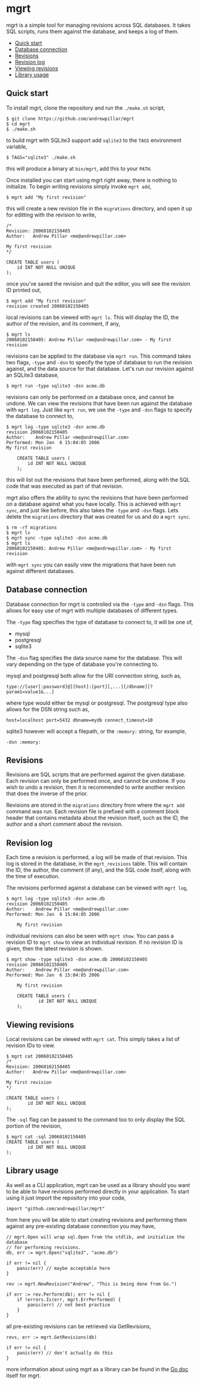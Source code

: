 # mgrt

mgrt is a simple tool for managing revisions across SQL databases. It takes SQL
scripts, runs them against the database, and keeps a log of them.

* [Quick start](#quick-start)
* [Database connection](#database-connection)
* [Revisions](#revisions)
* [Revision log](#revision-log)
* [Viewing revisions](#viewing-revisions)
* [Library usage](#library-usage)

## Quick start

To install mgrt, clone the repository and run the `./make.sh` script,

    $ git clone https://github.com/andrewpillar/mgrt
    $ cd mgrt
    $ ./make.sh

to build mgrt with SQLite3 support add `sqlite3` to the `TAGS` environment
variable,

    $ TAGS="sqlite3" ./make.sh

this will produce a binary at `bin/mgrt`, add this to your `PATH`.

Once installed you can start using mgrt right away, there is nothing to
initialize. To begin writing revisions simply invoke `mgrt add`,

    $ mgrt add "My first revision"

this will create a new revision file in the `migrations` directory, and open
it up for editting with the revision to write,

    /*
    Revision: 20060102150405
    Author:   Andrew Pillar <me@andrewpillar.com>
    
    My first revision
    */

    CREATE TABLE users (
        id INT NOT NULL UNIQUE
    );

once you've saved the revision and quit the editor, you will see the revision ID
printed out,

    $ mgrt add "My first revision"
    revision created 20060102150405

local revisions can be viewed with `mgrt ls`. This will display the ID, the
author of the revision, and its comment, if any,

    $ mgrt ls
    20060102150405: Andrew Pillar <me@andrewpillar.com> - My first revision

revisions can be applied to the database via `mgrt run`. This command takes two
flags, `-type` and `-dsn` to specify the type of database to run the revision
against, and the data source for that database. Let's run our revision against
an SQLite3 database,

    $ mgrt run -type sqlite3 -dsn acme.db

revisions can only be performed on a database once, and cannot be undone. We can
view the revisions that have been run against the database with `mgrt log`. Just
like `mgrt run`, we use the `-type` and `-dsn` flags to specify the database to
connect to,

    $ mgrt log -type sqlite3 -dsn acme.db
    revision 20060102150405
    Author:    Andrew Pillar <me@andrewpillar.com>
    Performed: Mon Jan  6 15:04:05 2006
    My first revision
    
        CREATE TABLE users (
            id INT NOT NULL UNIQUE
        );

this will list out the revisions that have been performed, along with the SQL
code that was executed as part of that revision.

mgrt also offers the ability to sync the revisions that have been performed on
a database against what you have locally. This is achieved with `mgrt sync`, and
just like before, this also takes the `-type` and `-dsn` flags. Lets delete the
`migrations` directory that was created for us and do a `mgrt sync`.

    $ rm -rf migrations
    $ mgrt ls
    $ mgrt sync -type sqlite3 -dsn acme.db
    $ mgrt ls
    20060102150405: Andrew Pillar <me@andrewpillar.com> - My first revision

with `mgrt sync` you can easily view the migrations that have been run against
different databases.

## Database connection

Database connection for mgrt is controlled via the `-type` and `-dsn` flags.
This allows for easy use of mgrt with multiple databases of different types.

The `-type` flag specifies the type of database to connect to, it will be one
of,

* mysql
* postgresql
* sqlite3

The `-dsn` flag specifies the data source name for the database. This will vary
depending on the type of database you're connecting to.

mysql and postgresql both allow for the URI connection string, such as,

    type://[user[:password]@][host]:[port][,...][/dbname][?param1=value1&...]

where type would either be mysql or postgresql. The postgresql type also allows
for the DSN string such as,

    host=localhost port=5432 dbname=mydb connect_timeout=10

sqlite3 however will accept a filepath, or the `:memory:` string, for example,

    -dsn :memory:

## Revisions

Revisions are SQL scripts that are performed against the given database. Each
revision can only be performed once, and cannot be undone. If you wish to undo
a revision, then it is recommended to write another revision that does the
inverse of the prior.

Revisions are stored in the `migrations` directory from where the `mgrt add`
command was run. Each revision file is prefixed with a comment block header
that contains metadata about the revision itself, such as the ID, the author and
a short comment about the revision.

## Revision log

Each time a revision is performed, a log will be made of that revision. This log
is stored in the database, in the `mgrt_revisions` table. This will contain the
ID, the author, the comment (if any), and the SQL code itself, along with the
time of execution.

The revisions performed against a database can be viewed with `mgrt log`,

    $ mgrt log -type sqlite3 -dsn acme.db
    revision 20060102150405
    Author:    Andrew Pillar <me@andrewpillar.com>
    Performed: Mon Jan  6 15:04:05 2006

        My first revision

individual revisions can also be seen with `mgrt show`. You can pass a revision
ID to `mgrt show` to view an individual revision. If no revision ID is given,
then the latest revision is shown.

    $ mgrt show -type sqlite3 -dsn acme.db 20060102150405
    revision 20060102150405
    Author:    Andrew Pillar <me@andrewpillar.com>
    Performed: Mon Jan  6 15:04:05 2006

        My first revision

        CREATE TABLE users (
                id INT NOT NULL UNIQUE
        );

## Viewing revisions

Local revisions can be viewed with `mgrt cat`. This simply takes a list of
revision IDs to view.

    $ mgrt cat 20060102150405
    /*
    Revision: 20060102150405
    Author:   Andrew Pillar <me@andrewpillar.com>
    
    My first revision
    */
    
    CREATE TABLE users (
            id INT NOT NULL UNIQUE
    );

The `-sql` flag can be passed to the command too to only display the SQL portion
of the revision,

    $ mgrt cat -sql 20060102150405
    CREATE TABLE users (
            id INT NOT NULL UNIQUE
    );

## Library usage

As well as a CLI application, mgrt can be used as a library should you want to
be able to have revisions performed directly in your application. To start using
it just import the repository into your code,

    import "github.com/andrewpillar/mgrt"

from here you will be able to start creating revisions and performing them
against any pre-existing database connection you may have,

    // mgrt.Open will wrap sql.Open from the stdlib, and initialize the database
    // for performing revisions.
    db, err := mgrt.Open("sqlite3", "acme.db")

    if err != nil {
        panic(err) // maybe acceptable here
    }

    rev := mgrt.NewRevision("Andrew", "This is being done from Go.")

    if err := rev.Perform(db); err != nil {
        if !errors.Is(err, mgrt.ErrPerformed) {
            panic(err) // not best practice
        }
    }

all pre-existing revisions can be retrieved via GetRevisions,

    revs, err := mgrt.GetRevisions(db)

    if err != nil {
        panic(err) // don't actually do this
    }

more information about using mgrt as a library can be found in the
[Go doc](https://pkg.go.dev/github.com/andrewpillar/mgrt) itself for mgrt.
